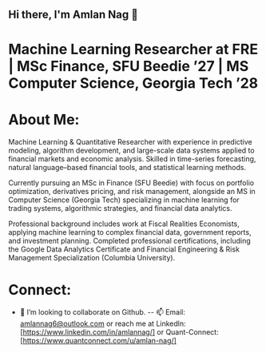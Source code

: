 ## Hi there, I'm Amlan Nag  👋

# Machine Learning Researcher at FRE | MSc Finance, SFU Beedie ’27 | MS Computer Science, Georgia Tech ’28 


# About Me:

Machine Learning & Quantitative Researcher with experience in predictive modeling, algorithm development, and large-scale data systems applied to financial markets and economic analysis. Skilled in time-series forecasting, natural language–based financial tools, and statistical learning methods.

Currently pursuing an MSc in Finance (SFU Beedie) with focus on portfolio optimization, derivatives pricing, and risk management, alongside an MS in Computer Science (Georgia Tech) specializing in machine learning for trading systems, algorithmic strategies, and financial data analytics.

Professional background includes work at Fiscal Realities Economists, applying machine learning to complex financial data, government reports, and investment planning. Completed professional certifications, including the Google Data Analytics Certificate and Financial Engineering & Risk Management Specialization (Columbia University).

# Connect: 
- 👯 I’m looking to collaborate on Github.
-- 📫 Email: amlannag6@outlook.com or reach me at Linkedln:  [https://www.linkedin.com/in/amlannag/]  or Quant-Connect: [https://www.quantconnect.com/u/amlan-nag/]







